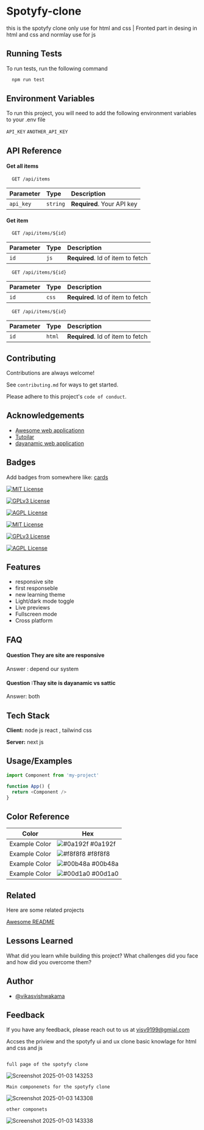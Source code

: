 # Spotyfy-clone
 this is the spotyfy clone only use for html and css  | Fronted part in desing in html and css and normlay use for js 

## Running Tests

To run tests, run the following command

```bash
  npm run test
```


## Environment Variables

To run this project, you will need to add the following environment variables to your .env file

`API_KEY`
`ANOTHER_API_KEY`


## API Reference

#### Get all items

```http
  GET /api/items
```

| Parameter | Type     | Description                |
| :-------- | :------- | :------------------------- |
| `api_key` | `string` | **Required**. Your API key |

#### Get item

```http
  GET /api/items/${id}
```

| Parameter | Type     | Description                       |
| :-------- | :------- | :-------------------------------- |
| `id`      | `js ` | **Required**. Id of item to fetch |


```http
  GET /api/items/${id}
```

| Parameter | Type     | Description                       |
| :-------- | :------- | :-------------------------------- |
| `id`      | `css` | **Required**. Id of item to fetch |


```http
  GET /api/items/${id}
```

| Parameter | Type     | Description                       |
| :-------- | :------- | :-------------------------------- |
| `id`      | `html` | **Required**. Id of item to fetch |



## Contributing

Contributions are always welcome!

See `contributing.md` for ways to get started.

Please adhere to this project's `code of conduct`.


## Acknowledgements

 - [Awesome web applicationn](https://awesomeopensource.com/project/elangosundar/awesome-README-templates)
 - [Tutoilar](https://github.com/matiassingers/awesome-readme)
 - [dayanamic web application ](https://bulldogjob.com/news/449-how-to-write-a-good-readme-for-your-github-project)


## Badges

Add badges from somewhere like: [cards](https://shields.io/)

[![MIT License](https://img.shields.io/badge/License-MIT-green.svg)](https://choosealicense.com/licenses/mit/)

[![GPLv3 License](https://img.shields.io/badge/License-GPL%20v3-yellow.svg)](https://opensource.org/licenses/)

[![AGPL License](https://img.shields.io/badge/license-AGPL-blue.svg)](http://www.gnu.org/licenses/agpl-3.0)
 
 [![MIT License](https://img.shields.io/badge/License-MIT-green.svg)](https://choosealicense.com/licenses/mit/) 

[![GPLv3 License](https://img.shields.io/badge/License-GPL%20v3-yellow.svg)](https://opensource.org/licenses/)

[![AGPL License](https://img.shields.io/badge/license-AGPL-blue.svg)](http://www.gnu.org/licenses/agpl-3.0)


## Features

- responsive site 
- first responseble 
- new learning theme 
- Light/dark mode toggle
- Live previews
- Fullscreen mode
- Cross platform


## FAQ

#### Question They are site are responsive  

Answer : depend our system 

#### Question :Thay site  is dayanamic vs sattic 

Answer: both 


## Tech Stack

**Client:** node js react , tailwind css 

**Server:** next js 


## Usage/Examples

```javascript
import Component from 'my-project'

function App() {
  return <Component />
}
```

## Color Reference

| Color             | Hex                                                                |
| ----------------- | ------------------------------------------------------------------ |
| Example Color | ![#0a192f](https://via.placeholder.com/10/0a192f?text=+) #0a192f |
| Example Color | ![#f8f8f8](https://via.placeholder.com/10/f8f8f8?text=+) #f8f8f8 |
| Example Color | ![#00b48a](https://via.placeholder.com/10/00b48a?text=+) #00b48a |
| Example Color | ![#00d1a0](https://via.placeholder.com/10/00b48a?text=+) #00d1a0 |


## Related

Here are some related projects

[Awesome README](https://github.com/vikasvishwakarma018)


## Lessons Learned

What did you learn while building this project? What challenges did you face and how did you overcome them?


## Author

- [@vikasvishwakama](https://github.com/Vishal2186)


## Feedback

If you have any feedback, please reach out to us at visv9199@gmial.com




Accses the priview and the spotyfy ui and ux clone basic knowlage for html and css and js
```

full page of the spotyfy clone
```
![Screenshot 2025-01-03 143253](https://github.com/user-attachments/assets/68ae0bac-fb38-4a1a-9b6b-b277c7636d5e)
```
Main componenets for the spotyfy clone
```
![Screenshot 2025-01-03 143308](https://github.com/user-attachments/assets/7657f5a5-3165-4012-9109-a35fe305f7e8)
```
other componets
```
![Screenshot 2025-01-03 143338](https://github.com/user-attachments/assets/ace3fe67-fce1-4c49-a17d-2c23ad4d36a9)

